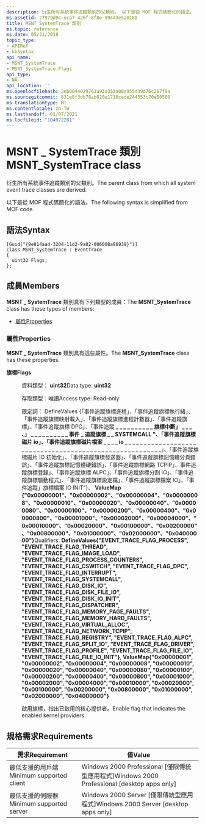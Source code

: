 ```yaml
---
description: 衍生所有系統事件追蹤類別的父類別。 以下是從 MOF 程式碼簡化的語法。
ms.assetid: 27979d9c-eca7-426f-8f8e-99443e5a0188
title: MSNT_SystemTrace 類別
ms.topic: reference
ms.date: 05/31/2018
topic_type:
- APIRef
- kbSyntax
api_name:
- MSNT_SystemTrace
- MSNT_SystemTrace.Flags
api_type:
- NA
api_location: ''
ms.openlocfilehash: 2eb0044029761a93a353a08a955d39d76c267f9a
ms.sourcegitcommit: 831e8f3db78ab820e1710cede244553c70e50500
ms.translationtype: MT
ms.contentlocale: zh-TW
ms.lasthandoff: 01/07/2021
ms.locfileid: "104972281"
---
```

# <a name="msnt_systemtrace-class"></a><span data-ttu-id="93043-104">MSNT \_ SystemTrace 類別</span><span class="sxs-lookup"><span data-stu-id="93043-104">MSNT\_SystemTrace class</span></span>

<span data-ttu-id="93043-105">衍生所有系統事件追蹤類別的父類別。</span><span class="sxs-lookup"><span data-stu-id="93043-105">The parent class from which all system event trace classes are derived.</span></span>

<span data-ttu-id="93043-106">以下是從 MOF 程式碼簡化的語法。</span><span class="sxs-lookup"><span data-stu-id="93043-106">The following syntax is simplified from MOF code.</span></span>

## <a name="syntax"></a><span data-ttu-id="93043-107">語法</span><span class="sxs-lookup"><span data-stu-id="93043-107">Syntax</span></span>

``` syntax
[Guid("{9e814aad-3204-11d2-9a82-006008a86939}")]
class MSNT_SystemTrace : EventTrace
{
  uint32 Flags;
};
```

## <a name="members"></a><span data-ttu-id="93043-108">成員</span><span class="sxs-lookup"><span data-stu-id="93043-108">Members</span></span>

<span data-ttu-id="93043-109">**MSNT \_ SystemTrace** 類別具有下列類型的成員：</span><span class="sxs-lookup"><span data-stu-id="93043-109">The **MSNT\_SystemTrace** class has these types of members:</span></span>

-   [<span data-ttu-id="93043-110">屬性</span><span class="sxs-lookup"><span data-stu-id="93043-110">Properties</span></span>](#properties)

### <a name="properties"></a><span data-ttu-id="93043-111">屬性</span><span class="sxs-lookup"><span data-stu-id="93043-111">Properties</span></span>

<span data-ttu-id="93043-112">**MSNT \_ SystemTrace** 類別具有這些屬性。</span><span class="sxs-lookup"><span data-stu-id="93043-112">The **MSNT\_SystemTrace** class has these properties.</span></span>

<dl> <dt>

<span data-ttu-id="93043-113">**旗標**</span><span class="sxs-lookup"><span data-stu-id="93043-113">**Flags**</span></span>
</dt> <dd> <dl> <dt>

<span data-ttu-id="93043-114">資料類型： **uint32**</span><span class="sxs-lookup"><span data-stu-id="93043-114">Data type: **uint32**</span></span>
</dt> <dt>

<span data-ttu-id="93043-115">存取類型：唯讀</span><span class="sxs-lookup"><span data-stu-id="93043-115">Access type: Read-only</span></span>
</dt> <dt>

<span data-ttu-id="93043-116">限定詞： DefineValues {「事件追蹤旗標進程」、「事件追蹤旗標執行緒」、「事件追蹤旗標映射載入」、「事件追蹤旗標進程計數器」、「事件追蹤旗標」、「事件追蹤旗標 DPC」、「事件追蹤 **\_ \_ \_ \_ \_ \_ \_ \_ \_ \_ 旗標中斷」 \_ \_ \_ 、」 \_ \_ \_ \_ \_ \_ \_ \_ \_ \_ 事件 \_ 追蹤旗標 \_ \_ SYSTEMCALL "、「事件追蹤旗標磁片 io」、「事件追蹤旗標磁片檔案 \_ \_ \_ \_ io \_ \_ \_ \_ \_ \_ \_ \_ \_ \_ \_ \_ \_ \_ \_ \_ \_ \_ \_ \_ \_ \_ \_ \_ \_ \_ \_ \_ \_ \_ \_ \_ \_ \_ \_ \_ \_ \_ \_ \_ \_ \_ \_ \_ \_ \_ \_ \_ \_ \_ \_ \_ \_ \_ \_ \_**」、「事件追蹤旗標磁片 IO 初始化」、「事件追蹤旗標發送器」、「事件追蹤旗標記憶體分頁錯誤」、「事件追蹤旗標記憶體硬錯誤」、「事件追蹤旗標網路 TCPIP」、事件追蹤旗標登錄」、「事件追蹤旗標 ALPC」、「事件追蹤旗標分割 IO」、「事件追蹤旗標驅動程式」、「事件追蹤旗標設定檔」、「事件追蹤旗標檔案 IO」、「事件追蹤」旗標檔案 IO INIT"}、 **ValueMap {"0x00000001"、"0x00000002"、"0x00000004"、"0x00000008"、"0x00000010"、"0x00000020"、"0x00000040"、"0x00000080"、"0x00000100"、"0x00000200"、"0x00000400"、"0x00000800"、"0x00001000"、"0x00002000"、"0x00004000"、"0x00010000"、"0x00020000"、"0x00100000"、"0x00200000"、"0x00800000"、"0x01000000"、"0x02000000"、"0x04000000"}**</span><span class="sxs-lookup"><span data-stu-id="93043-116">Qualifiers: **DefineValues{"EVENT\_TRACE\_FLAG\_PROCESS", "EVENT\_TRACE\_FLAG\_THREAD", "EVENT\_TRACE\_FLAG\_IMAGE\_LOAD", "EVENT\_TRACE\_FLAG\_PROCESS\_COUNTERS", "EVENT\_TRACE\_FLAG\_CSWITCH", "EVENT\_TRACE\_FLAG\_DPC", "EVENT\_TRACE\_FLAG\_INTERRUPT", "EVENT\_TRACE\_FLAG\_SYSTEMCALL", "EVENT\_TRACE\_FLAG\_DISK\_IO", "EVENT\_TRACE\_FLAG\_DISK\_FILE\_IO", "EVENT\_TRACE\_FLAG\_DISK\_IO\_INIT", "EVENT\_TRACE\_FLAG\_DISPATCHER", "EVENT\_TRACE\_FLAG\_MEMORY\_PAGE\_FAULTS", "EVENT\_TRACE\_FLAG\_MEMORY\_HARD\_FAULTS", "EVENT\_TRACE\_FLAG\_VIRTUAL\_ALLOC", "EVENT\_TRACE\_FLAG\_NETWORK\_TCPIP", "EVENT\_TRACE\_FLAG\_REGISTRY", "EVENT\_TRACE\_FLAG\_ALPC", "EVENT\_TRACE\_FLAG\_SPLIT\_IO", "EVENT\_TRACE\_FLAG\_DRIVER", "EVENT\_TRACE\_FLAG\_PROFILE", "EVENT\_TRACE\_FLAG\_FILE\_IO", "EVENT\_TRACE\_FLAG\_FILE\_IO\_INIT"}**, **ValueMap{"0x00000001", "0x00000002", "0x00000004", "0x00000008", "0x00000010", "0x00000020", "0x00000040", "0x00000080", "0x00000100", "0x00000200", "0x00000400", "0x00000800", "0x00001000", "0x00002000", "0x00004000", "0x00010000", "0x00020000", "0x00100000", "0x00200000", "0x00800000", "0x01000000", "0x02000000", "0x04000000"}**</span></span>
</dt> </dl>

<span data-ttu-id="93043-117">啟用旗標，指出已啟用的核心提供者。</span><span class="sxs-lookup"><span data-stu-id="93043-117">Enable flag that indicates the enabled kernel providers.</span></span>

</dd> </dl>

## <a name="requirements"></a><span data-ttu-id="93043-118">規格需求</span><span class="sxs-lookup"><span data-stu-id="93043-118">Requirements</span></span>



| <span data-ttu-id="93043-119">需求</span><span class="sxs-lookup"><span data-stu-id="93043-119">Requirement</span></span> | <span data-ttu-id="93043-120">值</span><span class="sxs-lookup"><span data-stu-id="93043-120">Value</span></span> |
|-------------------------------------|------------------------------------------------------------|
| <span data-ttu-id="93043-121">最低支援的用戶端</span><span class="sxs-lookup"><span data-stu-id="93043-121">Minimum supported client</span></span><br/> | <span data-ttu-id="93043-122">Windows 2000 Professional \[僅限傳統型應用程式\]</span><span class="sxs-lookup"><span data-stu-id="93043-122">Windows 2000 Professional \[desktop apps only\]</span></span><br/> |
| <span data-ttu-id="93043-123">最低支援的伺服器</span><span class="sxs-lookup"><span data-stu-id="93043-123">Minimum supported server</span></span><br/> | <span data-ttu-id="93043-124">Windows 2000 Server \[僅限傳統型應用程式\]</span><span class="sxs-lookup"><span data-stu-id="93043-124">Windows 2000 Server \[desktop apps only\]</span></span><br/>       |



 

 




